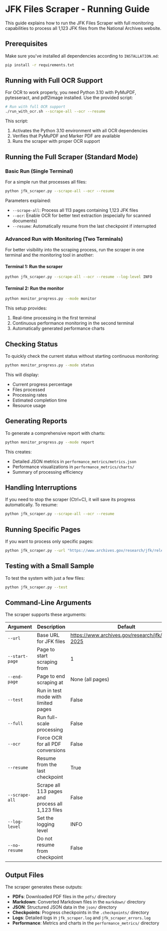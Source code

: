 # JFK Files Scraper - Running Guide

This guide explains how to run the JFK Files Scraper with full monitoring capabilities to process all 1,123 JFK files from the National Archives website.

## Prerequisites

Make sure you've installed all dependencies according to `INSTALLATION.md`:

```bash
pip install -r requirements.txt
```

## Running with Full OCR Support

For OCR to work properly, you need Python 3.10 with PyMuPDF, pytesseract, and pdf2image installed. Use the provided script:

```bash
# Run with full OCR support
./run_with_ocr.sh --scrape-all --ocr --resume
```

This script:
1. Activates the Python 3.10 environment with all OCR dependencies
2. Verifies that PyMuPDF and Marker PDF are available
3. Runs the scraper with proper OCR support

## Running the Full Scraper (Standard Mode)

### Basic Run (Single Terminal)

For a simple run that processes all files:

```bash
python jfk_scraper.py --scrape-all --ocr --resume
```

Parameters explained:
- `--scrape-all`: Process all 113 pages containing 1,123 JFK files
- `--ocr`: Enable OCR for better text extraction (especially for scanned documents)
- `--resume`: Automatically resume from the last checkpoint if interrupted

### Advanced Run with Monitoring (Two Terminals)

For better visibility into the scraping process, run the scraper in one terminal and the monitoring tool in another:

#### Terminal 1: Run the scraper
```bash
python jfk_scraper.py --scrape-all --ocr --resume --log-level INFO
```

#### Terminal 2: Run the monitor
```bash
python monitor_progress.py --mode monitor
```

This setup provides:
1. Real-time processing in the first terminal
2. Continuous performance monitoring in the second terminal
3. Automatically generated performance charts

## Checking Status

To quickly check the current status without starting continuous monitoring:

```bash
python monitor_progress.py --mode status
```

This will display:
- Current progress percentage
- Files processed
- Processing rates
- Estimated completion time
- Resource usage

## Generating Reports

To generate a comprehensive report with charts:

```bash
python monitor_progress.py --mode report
```

This creates:
- Detailed JSON metrics in `performance_metrics/metrics.json`
- Performance visualizations in `performance_metrics/charts/`
- Summary of processing efficiency

## Handling Interruptions

If you need to stop the scraper (Ctrl+C), it will save its progress automatically. To resume:

```bash
python jfk_scraper.py --scrape-all --ocr --resume
```

## Running Specific Pages

If you want to process only specific pages:

```bash
python jfk_scraper.py --url "https://www.archives.gov/research/jfk/release-2025" --start-page 10 --end-page 20 --ocr
```

## Testing with a Small Sample

To test the system with just a few files:

```bash
python jfk_scraper.py --test
```

## Command-Line Arguments

The scraper supports these arguments:

| Argument | Description | Default |
|----------|-------------|---------|
| `--url` | Base URL for JFK files | https://www.archives.gov/research/jfk/release-2025 |
| `--start-page` | Page to start scraping from | 1 |
| `--end-page` | Page to end scraping at | None (all pages) |
| `--test` | Run in test mode with limited pages | False |
| `--full` | Run full-scale processing | False |
| `--ocr` | Force OCR for all PDF conversions | False |
| `--resume` | Resume from the last checkpoint | True |
| `--scrape-all` | Scrape all 113 pages and process all 1,123 files | False |
| `--log-level` | Set the logging level | INFO |
| `--no-resume` | Do not resume from checkpoint | False |

## Output Files

The scraper generates these outputs:

- **PDFs**: Downloaded PDF files in the `pdfs/` directory
- **Markdown**: Converted Markdown files in the `markdown/` directory
- **JSON**: Structured JSON data in the `json/` directory
- **Checkpoints**: Progress checkpoints in the `.checkpoints/` directory
- **Logs**: Detailed logs in `jfk_scraper.log` and `jfk_scraper_errors.log`
- **Performance**: Metrics and charts in the `performance_metrics/` directory
